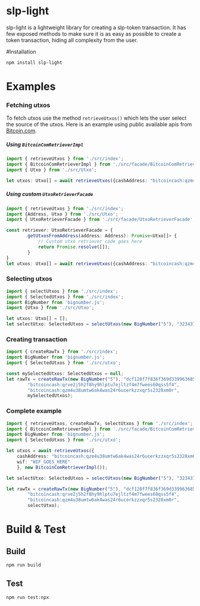 # slp-light

slp-light is a lightweight library for creating a slp-token transaction. It has few exposed methods to make sure it is as 
easy as possible to create a token transaction, hiding all complexity from the user. 

#Installation
```bash
npm install slp-light
```

# Examples

### Fetching utxos
To fetch utxos use the method `retrieveUtxos()` which lets the user select the source of the utxos. Here is an 
example using public available apis from [Bitcoin.com](https://rest.bitcoin.com).

##### Using `BitcoinComRetrieverImpl`
```ts
import { retrieveUtxos } from './src/index'; 
import { BitcoinComRetrieverImpl } from './src/facade/BitcoinComRetrieverImpl'; 
import { Utxo } from './src/Utxo';

let utxos: Utxo[] = await retrieveUtxos({cashAddress: "bitcoincash:qzm4u38umtw6ak4was24r6ucerkzzxqr5s2328xm0r"}, new BitcoinComRetrieverImpl());
```

##### Using custom `UtxoRetrieverFacade`
```ts
import { retrieveUtxos } from './src/index';
import {Address, Utxo } from './src/Utxo'; 
import { UtxoRetrieverFacade } from './src/facade/UtxoRetrieverFacade'; 

const retriever: UtxoRetrieverFacade = {
        getUtxosFromAddress(address: Address): Promise<Utxo[]> {
            // Custom utxo retriever code goes here
            return Promise.resolve([]);
        }
}
let utxos: Utxo[] = await retrieveUtxos({cashAddress: "bitcoincash:qzm4u38umtw6ak4was24r6ucerkzzxqr5s2328xm0r"}, retriever);
```

### Selecting utxos
```ts
import { selectUtxos } from './src/index'; 
import { SelectedUtxos } from './src/index'; 
import BigNumber from 'bignumber.js'; 
import {Utxo } from './src/Utxo'; 

let utxos: Utxo[] = [];
let selectUtxo: SelectedUtxos = selectUtxos(new BigNumber("5"), "323437d4c86b00874c3b00cd454ab6ffb3226130fde09747009cf270caedddcf", utxos);
```


### Creating transaction
```ts
import { createRawTx } from './src/index'; 
import BigNumber from 'bignumber.js'; 
import { SelectedUtxos } from './src/utxo'; 

const mySelectedUtxos: SelectedUtxos = null;
let rawTx = createRawTx(new BigNumber("5"), "dcf128f7f836f369d339963685e91b105cf7982d8977d09f6a776329a6e290e7",
        "bitcoincash:qrve2j5h2f8hy9hlptu7ejltzf4m7fwees60qss5f4",
        "bitcoincash:qzm4u38umtw6ak4was24r6ucerkzzxqr5s2328xm0r",
        mySelectedUtxos);
```

### Complete example

```ts
import { retrieveUtxos, createRawTx, selectUtxos } from './src/index'; 
import { BitcoinComRetrieverImpl } from './src/facade/BitcoinComRetrieverImpl'; 
import BigNumber from 'bignumber.js'; 
import { SelectedUtxos } from './src/utxo'; 

let utxos = await retrieveUtxos({
    cashAddress: "bitcoincash:qzm4u38umtw6ak4was24r6ucerkzzxqr5s2328xm0r",
    wif: "WIF_GOES_HERE"
    }, new BitcoinComRetrieverImpl());

let selectUtxo: SelectedUtxos = selectUtxos(new BigNumber("5"), "323437d4c86b00874c3b00cd454ab6ffb3226130fde09747009cf270caedddcf", utxos);

let rawTx = createRawTx(new BigNumber("5"), "dcf128f7f836f369d339963685e91b105cf7982d8977d09f6a776329a6e290e7",
        "bitcoincash:qrve2j5h2f8hy9hlptu7ejltzf4m7fwees60qss5f4",
        "bitcoincash:qzm4u38umtw6ak4was24r6ucerkzzxqr5s2328xm0r",
        selectUtxo);
```

# Build & Test

## Build
```bash
npm run build
```

## Test
```bash
npm run test:npx
```
